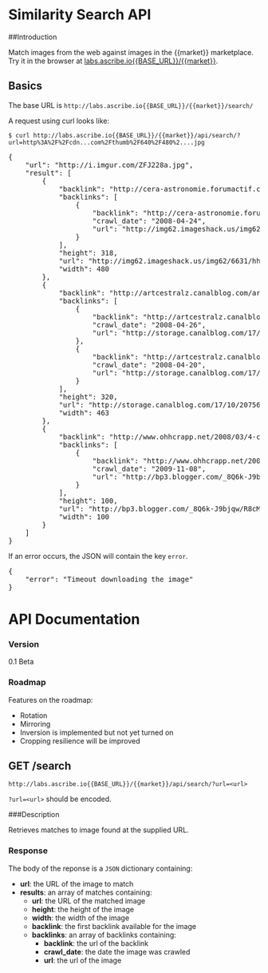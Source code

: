 # Similarity Search API

##Introduction

Match images from the web against images in the {{market}} marketplace.  Try it in the browser at [labs.ascribe.io{{BASE_URL}}/{{market}}](http://labs.ascribe.io{{BASE_URL}}/{{market}}/).


## Basics

The base URL is `http://labs.ascribe.io{{BASE_URL}}/{{market}}/search/`

A request using curl looks like:

`$ curl http://labs.ascribe.io{{BASE_URL}}/{{market}}/api/search/?url=http%3A%2F%2Fcdn...com%2Fthumb%2F640%2F480%2....jpg`

<pre>
{
    "url": "http://i.imgur.com/ZFJ228a.jpg",
    "result": [
        {
            "backlink": "http://cera-astronomie.forumactif.com/cinema-et-television-f25/h2d2-le-guide-du-voyageur-galactique-t943.htm",
            "backlinks": [
                {
                    "backlink": "http://cera-astronomie.forumactif.com/cinema-et-television-f25/h2d2-le-guide-du-voyageur-galactique-t943.htm",
                    "crawl_date": "2008-04-24",
                    "url": "http://img62.imageshack.us/img62/6631/hhgttg22ioo1gm.jpg"
                }
            ],
            "height": 318,
            "url": "http://img62.imageshack.us/img62/6631/hhgttg22ioo1gm.jpg",
            "width": 480
        },
        {
            "backlink": "http://artcestralz.canalblog.com/archives/2005/03/28/402584.html",
            "backlinks": [
                {
                    "backlink": "http://artcestralz.canalblog.com/archives/2005/03/28/402584.html",
                    "crawl_date": "2008-04-26",
                    "url": "http://storage.canalblog.com/17/10/20756/10596914.jpg"
                },
                {
                    "backlink": "http://artcestralz.canalblog.com/",
                    "crawl_date": "2008-04-20",
                    "url": "http://storage.canalblog.com/17/10/20756/10596914.jpg"
                }
            ],
            "height": 320,
            "url": "http://storage.canalblog.com/17/10/20756/10596914.jpg",
            "width": 463
        },
        {
            "backlink": "http://www.ohhcrapp.net/2008/03/4-capital-letters-printed-in-gold.html",
            "backlinks": [
                {
                    "backlink": "http://www.ohhcrapp.net/2008/03/4-capital-letters-printed-in-gold.html",
                    "crawl_date": "2009-11-08",
                    "url": "http://bp3.blogger.com/_8Q6k-J9bjqw/R8cMUkIgk6I/AAAAAAAAAAM/6xQP361P-zA/S220/5990698.png"
                }
            ],
            "height": 100,
            "url": "http://bp3.blogger.com/_8Q6k-J9bjqw/R8cMUkIgk6I/AAAAAAAAAAM/6xQP361P-zA/S220/5990698.png",
            "width": 100
        }
    ]
}
</pre>

If an error occurs, the JSON will contain the key ``error``.
<pre>
{
    "error": "Timeout downloading the image"
}
</pre>


# API Documentation

### Version

0.1 Beta

### Roadmap

Features on the roadmap:

 * Rotation
 * Mirroring
 * Inversion is implemented but not yet turned on
 * Cropping resilience will be improved


## GET /search
`http://labs.ascribe.io{{BASE_URL}}/{{market}}/api/search/?url=<url>`

`?url=<url>` should be encoded.


###Description

Retrieves matches to image found at the supplied URL.


### Response

The body of the reponse is a `JSON` dictionary containing:

- **url**: the URL of the image to match
- **results**: an array of matches containing:
  - **url**: the URL of the matched image
  - **height**: the height of the image
  - **width**: the width of the image
  - **backlink**: the first backlink available for the image
  - **backlinks**: an array of backlinks containing:
    - **backlink**: the url of the backlink
    - **crawl_date**: the date the image was crawled
    - **url**: the url of the image
